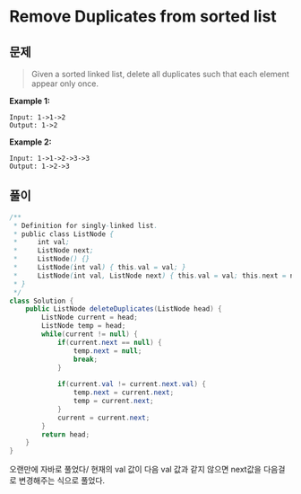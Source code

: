 # Remove Duplicates from sorted list
## 문제

> Given a sorted linked list, delete all duplicates such that each element appear only once.

**Example 1:**
```
Input: 1->1->2
Output: 1->2
```

**Example 2:**
```
Input: 1->1->2->3->3
Output: 1->2->3
```


## 풀이
```java
/**
 * Definition for singly-linked list.
 * public class ListNode {
 *     int val;
 *     ListNode next;
 *     ListNode() {}
 *     ListNode(int val) { this.val = val; }
 *     ListNode(int val, ListNode next) { this.val = val; this.next = next; }
 * }
 */
class Solution {
    public ListNode deleteDuplicates(ListNode head) {
        ListNode current = head;
        ListNode temp = head;
        while(current != null) {
            if(current.next == null) {
                temp.next = null;
                break;
            }
            
            if(current.val != current.next.val) {
                temp.next = current.next;
                temp = current.next;
            }
            current = current.next;
        }
        return head;
    }
}
```

오랜만에 자바로 풀었다/
현재의 val 값이 다음 val 값과 같지 않으면
next값을 다음걸로 변경해주는 식으로 풀었다.